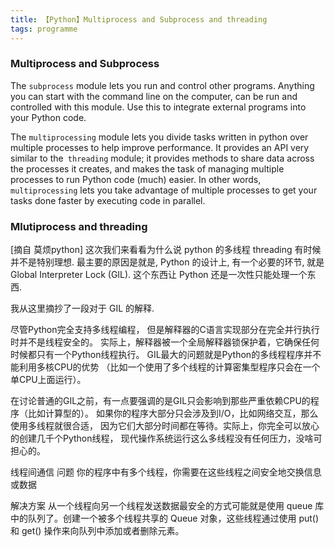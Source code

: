 ```yaml
---
title: 【Python】Multiprocess and Subprocess and threading 
tags: programme
---
```

### Multiprocess and Subprocess
The `subprocess` module lets you run and control other programs. Anything you can start with the command line on the computer, can be run and controlled with this module. Use this to integrate external programs into your Python code.

The `multiprocessing` module lets you divide tasks written in python over multiple processes to help improve performance. It provides an API very similar to the` threading` module; it provides methods to share data across the processes it creates, and makes the task of managing multiple processes to run Python code (much) easier. In other words, `multiprocessing` lets you take advantage of multiple processes to get your tasks done faster by executing code in parallel.

### Mlutiprocess and threading
[摘自 莫烦python]
这次我们来看看为什么说 python 的多线程 threading 有时候并不是特别理想. 最主要的原因是就是, Python 的设计上, 有一个必要的环节, 就是 Global Interpreter Lock (GIL). 这个东西让 Python 还是一次性只能处理一个东西.

我从这里摘抄了一段对于 GIL 的解释.

尽管Python完全支持多线程编程， 但是解释器的C语言实现部分在完全并行执行时并不是线程安全的。 实际上，解释器被一个全局解释器锁保护着，它确保任何时候都只有一个Python线程执行。 GIL最大的问题就是Python的多线程程序并不能利用多核CPU的优势 （比如一个使用了多个线程的计算密集型程序只会在一个单CPU上面运行）。

在讨论普通的GIL之前，有一点要强调的是GIL只会影响到那些严重依赖CPU的程序（比如计算型的）。 如果你的程序大部分只会涉及到I/O，比如网络交互，那么使用多线程就很合适， 因为它们大部分时间都在等待。实际上，你完全可以放心的创建几千个Python线程， 现代操作系统运行这么多线程没有任何压力，没啥可担心的。

线程间通信
问题
你的程序中有多个线程，你需要在这些线程之间安全地交换信息或数据

解决方案
从一个线程向另一个线程发送数据最安全的方式可能就是使用 queue 库中的队列了。创建一个被多个线程共享的 Queue 对象，这些线程通过使用 put() 和 get() 操作来向队列中添加或者删除元素。